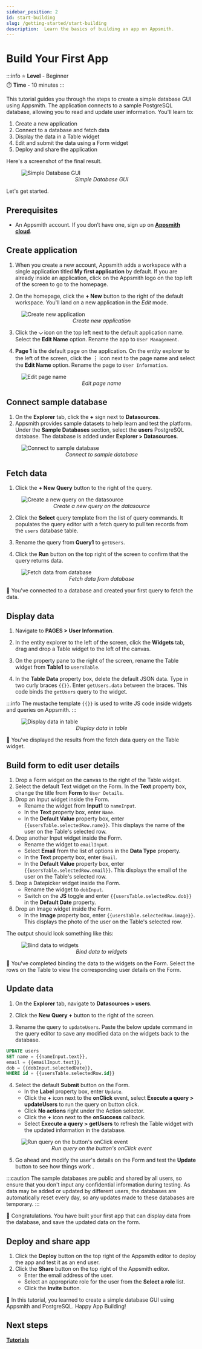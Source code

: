 ```yaml
---
sidebar_position: 2
id: start-building
slug: /getting-started/start-building
description:  Learn the basics of building an app on Appsmith.
---
```

# Build Your First App

:::info
⭐ **Level** - Beginner <br/>
⏱️ **Time** - 10 minutes
:::

This tutorial guides you through the steps to create a simple database GUI using Appsmith. The application connects to a sample PostgreSQL database, allowing you to read and update user information. You'll learn to:

1. Create a new application
2. Connect to a database and fetch data 
3. Display the data in a Table widget
4. Edit and submit the data using a Form widget
5. Deploy and share the application

Here's a screenshot of the final result.

<figure>
  <img src="/img/beginner-tutorial-output.png" style= {{width:"100%", height:"auto"}} alt="Simple Database GUI"/>
  <figcaption align = "center"><i>Simple Database GUI</i></figcaption>
</figure>

Let's get started.

## Prerequisites

* An Appsmith account. If you don’t have one, sign up on [**Appsmith cloud**](https://app.appsmith.com/).

## Create application

1. When you create a new account, Appsmith adds a workspace with a single application titled **My first application** by default. If you are already inside an application, click on the Appsmith logo on the top left of the screen to go to the homepage.

2. On the homepage, click the **+ New** button to the right of the default workspace. You'll land on a new application in the *Edit* mode.

<figure>
  <img src="/img/create-new-app.png" style= {{width:"100%", height:"auto"}} alt="Create new application"/>
  <figcaption align = "center"><i>Create new application</i></figcaption>
</figure>

3. Click the **⌵** icon on the top left next to the default application name. Select the **Edit Name** option. Rename the app to `User Management`.

4. **Page 1** is the default page on the application. On the entity explorer to the left of the screen, click the **︙** icon next to the page name and select the **Edit Name** option. Rename the page to `User Information`.

<figure>
  <img src="/img/edit-page-name.png" style= {{width:"100%", height:"auto"}} alt="Edit page name"/>
  <figcaption align = "center"><i>Edit page name</i></figcaption>
</figure>

## Connect sample database

1. On the **Explorer** tab, click the **+** sign next to **Datasources**. 
2. Appsmith provides sample datasets to help learn and test the platform. Under the **Sample Databases** section, select the **users** PostgreSQL database. The database is added under **Explorer > Datasources**.

<figure>
  <img src="/img/Add_Datasource.png" style= {{width:"100%", height:"auto"}} alt="Connect to sample database"/>
  <figcaption align = "center"><i>Connect to sample database</i></figcaption>
</figure>

## Fetch data

1. Click the **+ New Query** button to the right of the query.

<figure>
  <img src="/img/create-new-query.png" style= {{width:"100%", height:"auto"}} alt="Create a new query on the datasource"/>
  <figcaption align = "center"><i>Create a new query on the datasource</i></figcaption>
</figure>

2. Click the **Select** query template from the list of query commands. It populates the query editor with a fetch query to pull ten records from the `users` database table. 

3. Rename the query from **Query1** to `getUsers`.

4. Click the **Run** button on the top right of the screen to confirm that the query returns data.

<figure>
  <img src="/img/fetch-data-query.png" style= {{width:"100%", height:"auto"}} alt="Fetch data from database"/>
  <figcaption align = "center"><i>Fetch data from database</i></figcaption>
</figure>

🚩 You've connected to a database and created your first query to fetch the data.

## Display data

1. Navigate to **PAGES > User Information**. 

2. In the entity explorer to the left of the screen, click the **Widgets** tab, drag and drop a Table widget to the left of the canvas. 

3. On the property pane to the right of the screen, rename the Table widget from **Table1** to `usersTable`.

4. In the **Table Data** property box, delete the default JSON data. Type in two curly braces `{{}}`. Enter `getUsers.data` between the braces. This code binds the `getUsers` query to the widget.

:::info
The mustache template `{{}}` is used to write JS code inside widgets and queries on Appsmith.
:::

<figure>
  <img src="/img/display-data-in-table.png" style= {{width:"100%", height:"auto"}} alt="Display data in table"/>
  <figcaption align = "center"><i>Display data in table</i></figcaption>
</figure>

🚩 You've displayed the results from the fetch data query on the Table widget.

## Build form to edit user details

1. Drop a Form widget on the canvas to the right of the Table widget. 
2. Select the default Text widget on the Form. In the **Text** property box, change the title from **Form** to `User Details`.
3. Drop an Input widget inside the Form. 
    * Rename the widget from **Input1** to `nameInput`. 
    * In the **Text** property box, enter `Name`. 
    * In the **Default Value** property box, enter `{{usersTable.selectedRow.name}}`. This displays the name of the user on the Table's selected row.
4. Drop another Input widget inside the Form. 
    * Rename the widget to `emailInput`.
    * Select **Email** from the list of options in the **Data Type** property.
    * In the **Text** property box, enter `Email`.
    * In the **Default Value** property box, enter `{{usersTable.selectedRow.email}}`. This displays the email of the user on the Table's selected row.
5. Drop a Datepicker widget inside the Form. 
    * Rename the widget to `dobInput`.
    * Switch on the **JS** toggle and enter `{{usersTable.selectedRow.dob}}` in the <b>Default Date</b> property.
6. Drop an Image widget inside the Form. 
    * In the **Image** property box, enter `{{usersTable.selectedRow.image}}`. This displays the photo of the user on the Table's selected row.

The output should look something like this:

<figure>
  <img src="/img/bind-data-to-widgets.png" style= {{width:"100%", height:"auto"}} alt="Bind data to widgets"/>
  <figcaption align = "center"><i>Bind data to widgets</i></figcaption>
</figure>

🚩 You've completed binding the data to the widgets on the Form. Select the rows on the Table to view the corresponding user details on the Form.


## Update data

1. On the **Explorer** tab, navigate to **Datasources > users**. 

2. Click the **New Query +** button to the right of the screen.

3. Rename the query to `updateUsers`. Paste the below update command in the query editor to save any modified data on the widgets back to the database.

  ```sql
  UPDATE users 
  SET name = {{nameInput.text}}, 
  email = {{emailInput.text}}, 
  dob = {{dobInput.selectedDate}}, 
  WHERE id = {{usersTable.selectedRow.id}} 
  ```
4. Select the default **Submit** button on the Form.
    * In the **Label** property box, enter `Update`.
    * Click the **+** icon next to the **onClick** event, select **Execute a query > updateUsers** to run the query on button click. 
    * Click **No actions** right under the Action selector.  
    * Click the **+** icon next to the **onSuccess** callback. 
    * Select **Execute a query > getUsers** to refresh the Table widget with the updated information in the database. 

<figure>
  <img src="/img/run-query-on-click-event.png" style= {{width:"100%", height:"auto"}} alt="Run query on the button's onClick event"/>
  <figcaption align = "center"><i>Run query on the button's onClick event</i></figcaption>
</figure>

5. Go ahead and modify the user's details on the Form and test the **Update** button to see how things work .

  :::caution
  The sample databases are public and shared by all users, so ensure that you don't input any confidential information during testing. As data may be added or updated by different users, the databases are automatically reset every day, so any updates made to these databases are temporary.
  :::

🚩 Congratulations. You have built your first app that can display data from the database, and save the updated data on the form.

## Deploy and share app

1. Click the **Deploy** button on the top right of the Appsmith editor to deploy the app and test it as an end user. 
2. Click the **Share** button on the top right of the Appsmith editor.
    * Enter the email address of the user.
    * Select an appropriate role for the user from the **Select a role** list.
    * Click the **Invite** button.

🚩 In this tutorial, you learned to create a simple database GUI using Appsmith and PostgreSQL. Happy App Building!

## Next steps

[**Tutorials**](/learning-and-resources/tutorials/)<br />
